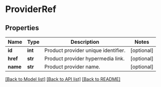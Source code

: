 # ProviderRef

## Properties
Name | Type | Description | Notes
------------ | ------------- | ------------- | -------------
**id** | **int** | Product provider unique identifier. | [optional] 
**href** | **str** | Product provider hypermedia link. | [optional] 
**name** | **str** | Product provider name. | [optional] 

[[Back to Model list]](../README.md#documentation-for-models) [[Back to API list]](../README.md#documentation-for-api-endpoints) [[Back to README]](../README.md)

